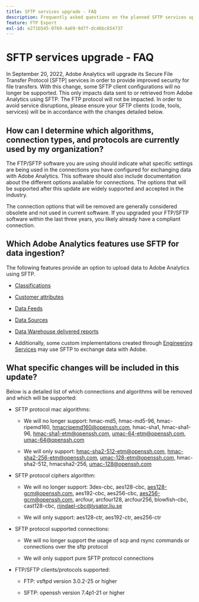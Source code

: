 ```yaml
---
title: SFTP services upgrade - FAQ
description: Frequently asked questions on the planned SFTP services upgrade.
feature: FTP Export
exl-id: e271b545-0769-4a69-9d7f-dc46bc654737
---
```

# SFTP services upgrade - FAQ

In September 20, 2022, Adobe Analytics will upgrade its Secure File Transfer Protocol [SFTP] services in order to provide improved security for file transfers. With this change, some SFTP client configurations will no longer be supported. This only impacts data sent to or retrieved from Adobe Analytics using SFTP. The FTP protocol will not be impacted. In order to avoid service disruptions, please ensure your SFTP clients (code, tools, services) will be in accordance with the changes detailed below.

## How can I determine which algorithms, connection types, and protocols are currently used by my organization?

The FTP/SFTP software you are using should indicate what specific settings are being used in the connections you have configured for exchanging data with Adobe Analytics. This software should also include documentation about the different options available for connections. The options that will be supported after this update are widely supported and accepted in the industry.

The connection options that will be removed are generally considered obsolete and not used in current software. If you upgraded your FTP/SFTP software within the last three years, you likely already have a compliant connection.

## Which Adobe Analytics features use SFTP for data ingestion?

The following features provide an option to upload data to Adobe Analytics using SFTP.

* [Classifications](https://experienceleague.adobe.com/docs/analytics/export/ftp-and-sftp/set-up-ftp-accounts/ftp-saint.html)

* [Customer attributes](https://experienceleague.adobe.com/docs/core-services/interface/services/customer-attributes/attributes.html)

* [Data Feeds](https://experienceleague.adobe.com/docs/analytics/export/ftp-and-sftp/set-up-ftp-accounts/ftp-datafeeds.html)

* [Data Sources](https://experienceleague.adobe.com/docs/analytics/export/ftp-and-sftp/set-up-ftp-accounts/ftp-datasources.html)

* [Data Warehouse delivered reports](https://experienceleague.adobe.com/docs/analytics/export/ftp-and-sftp/set-up-ftp-accounts/ftp-dw-reports.html)

* Additionally, some custom implementations created through [Engineering Services](https://experienceleague.adobe.com/docs/analytics/export/ftp-and-sftp/set-up-ftp-accounts/ftp-eng-services.html) may use SFTP to exchange data with Adobe.

## What specific changes will be included in this update? 

Below is a detailed list of which connections and algorithms will be removed and which will be
supported:

* SFTP protocol mac algorithms:

   * We will no longer support: hmac-md5, hmac-md5-96, hmac-ripemd160, hmacripemd160@openssh.com, hmac-sha1, hmac-sha1-96, hmac-sha1-etm@openssh.com, umac-64-etm@openssh.com, umac-64@openssh.com

   * We will only support: hmac-sha2-512-etm@openssh.com, hmac-sha2-256-etm@openssh.com, umac-128-etm@openssh.com, hmac-sha2-512, hmacsha2-256, umac-128@openssh.com

* SFTP protocol ciphers algorithm:

   * We will no longer support: 3des-cbc, aes128-cbc, aes128-gcm@openssh.com, aes192-cbc, aes256-cbc, aes256-gcm@openssh.com, arcfour, arcfour128, arcfour256, blowfish-cbc, cast128-cbc, rijndael-cbc@lysator.liu.se

   * We will only support: aes128-ctr, aes192-ctr, aes256-ctr

* SFTP protocol supported connections:

   * We will no longer support the usage of scp and rsync commands or connections over the sftp protocol

   * We will only support pure SFTP protocol connections

* FTP/SFTP clients/protocols supported:

   * FTP: vsftpd version 3.0.2-25 or higher

   * SFTP: openssh version 7.4p1-21 or higher
